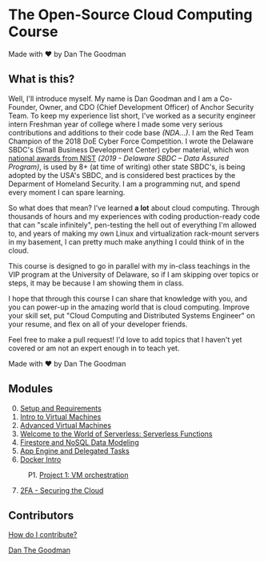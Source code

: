 # The Open-Source Cloud Computing Course
Made with ❤️ by Dan The Goodman

## What is this?

Well, I'll introduce myself. My name is Dan Goodman and I am a Co-Founder, Owner, and CDO (Chief Development Officer) of Anchor Security Team. To keep my experience list short, I've worked as a security engineer intern Freshman year of college where I made some very serious contributions and additions to their code base _(NDA...)_. I am the Red Team Champion of the 2018 DoE Cyber Force Competition. I wrote the Delaware SBDC's (Small Business Development Center) cyber material, which won [national awards from NIST](https://csrc.nist.gov/Projects/FISSEA/Contests-and-Awards/FISSEA-SATE-Winners) _(2019 - Delaware SBDC – Data Assured Program)_, is used by 8+ (at time of writing) other state SBDC's, is being adopted by the USA's SBDC, and is considered best practices by the Deparment of Homeland Security. I am a programming nut, and spend every moment I can spare learning.

So what does that mean? I've learned **a lot** about cloud computing. Through thousands of hours and my experiences with coding production-ready code that can "scale infinitely", pen-testing the hell out of everything I'm allowed to, and years of making my own Linux and virtualization rack-mount servers in my basement, I can pretty much make anything I could think of in the cloud.

This course is designed to go in parallel with my in-class teachings in the VIP program at the University of Delaware, so if I am skipping over topics or steps, it may be because I am showing them in class.

I hope that through this course I can share that knowledge with you, and you can power-up in the amazing world that is cloud computing. Improve your skill set, put "Cloud Computing and Distributed Systems Engineer" on your resume, and flex on all of your developer friends.

Feel free to make a pull request! I'd love to add topics that I haven't yet covered or am not an expert enough in to teach yet.

Made with ❤️ by Dan The Goodman

## Modules

0.  [Setup and Requirements](/00-setup_and_requirements)
1.  [Intro to Virtual Machines](/01-intro_to_virtual_machines)
2.  [Advanced Virtual Machines](/02-advanced_virtual_machines)
3.  [Welcome to the World of Serverless: Serverless Functions](/03-serverless_functions)
4.  [Firestore and NoSQL Data Modeling](/04-firestore)
5.  [App Engine and Delegated Tasks](/05-app_engine)
6.  [Docker Intro](/06-docker_intro)

&nbsp; &nbsp; &nbsp; &nbsp; &nbsp; P1. [Project 1: VM orchestration](/p1-orchestration)

7.  [2FA - Securing the Cloud](/07-2fa)
<!-- 8.  [Cloud Run and Stateless Containers](/08-cloud_run)
9.  [Google Kubernetes Engine](/09-gke)
10.  [RancherOS - Building your own Kubernetes Cluster](/10-rancher)
11. [Pub/Sub & MQTT - Cloud Messaging](/11-pubsub)
12. [Cloud Storage - Objects in the Cloud](/12-cloud_storage)
P2. [Project 2: TBD](/p2-)
13.  [DialogFlow - Build your own assitant](/13-dialogflow) -->

## Contributors

[How do I contribute?](/how-to-contribute)

[Dan The Goodman](https://github.com/danthegoodman1)

